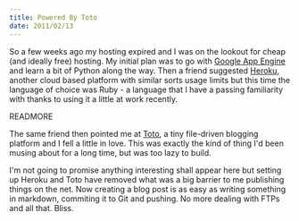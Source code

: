 ```yaml
---
title: Powered By Toto
date: 2011/02/13
---
```


So a few weeks ago my hosting expired and I was on the lookout for cheap (and ideally free) hosting.
My initial plan was to go with [Google App Engine](http://code.google.com/appengine/) and learn a bit of Python along the way.
Then a friend suggested [Heroku](http://heroku.com/), another cloud based platform with similar sorts usage limits but this time
the language of choice was Ruby - a language that I have a passing familiarity with thanks to using it a little at work recently.

READMORE

The same friend then pointed me at [Toto](http://cloudhead.io/toto), a tiny file-driven blogging platform and I fell a little in love.
This was exactly the kind of thing I'd been musing about for a long time, but was too lazy to build.

I'm not going to promise anything interesting shall appear here but setting up Heroku and Toto have removed what was a big barrier
to me publishing things on the net. Now creating a blog post is as easy as writing something in markdown, commiting it to Git and pushing.
No more dealing with FTPs and all that. Bliss.

